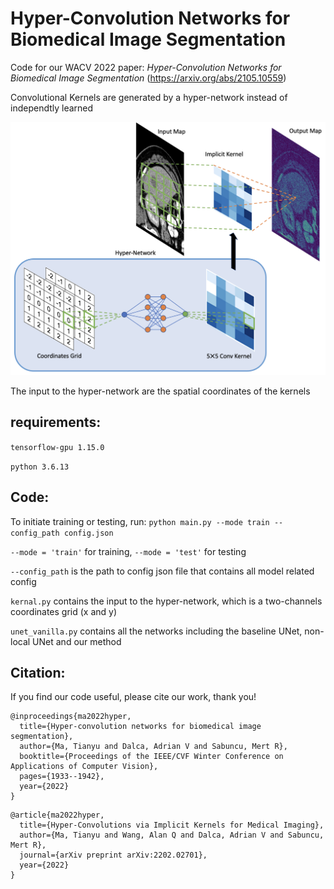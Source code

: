 # Hyper-Convolution Networks for Biomedical Image Segmentation
Code for our WACV 2022 paper: *Hyper-Convolution Networks for Biomedical Image Segmentation* (https://arxiv.org/abs/2105.10559)

Convolutional Kernels are generated by a hyper-network instead of independtly learned

<img src="https://github.com/tym002/Hyper-Convolution/blob/main/architecture_nn.png" width="600">

The input to the hyper-network are the spatial coordinates of the kernels

## requirements: 

`tensorflow-gpu 1.15.0`

`python 3.6.13`

## Code:

To initiate training or testing, run:
`python main.py --mode train --config_path config.json`

`--mode = 'train'` for training, `--mode = 'test'` for testing

`--config_path` is the path to config json file that contains all model related config

`kernal.py` contains the input to the hyper-network, which is a two-channels coordinates grid (x and y)

`unet_vanilla.py` contains all the networks including the baseline UNet, non-local UNet and our method  

## Citation: 

If you find our code useful, please cite our work, thank you! 
```
@inproceedings{ma2022hyper,
  title={Hyper-convolution networks for biomedical image segmentation},
  author={Ma, Tianyu and Dalca, Adrian V and Sabuncu, Mert R},
  booktitle={Proceedings of the IEEE/CVF Winter Conference on Applications of Computer Vision},
  pages={1933--1942},
  year={2022}
}
```
```
@article{ma2022hyper,
  title={Hyper-Convolutions via Implicit Kernels for Medical Imaging},
  author={Ma, Tianyu and Wang, Alan Q and Dalca, Adrian V and Sabuncu, Mert R},
  journal={arXiv preprint arXiv:2202.02701},
  year={2022}
}
```
